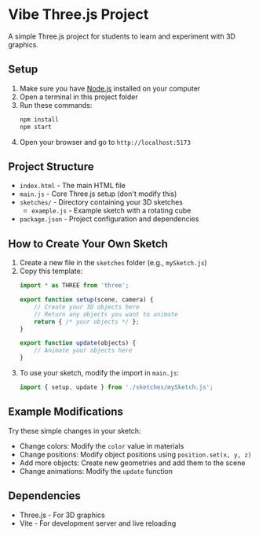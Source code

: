 # Vibe Three.js Project

A simple Three.js project for students to learn and experiment with 3D graphics.

## Setup

1. Make sure you have [Node.js](https://nodejs.org/) installed on your computer
2. Open a terminal in this project folder
3. Run these commands:
   ```bash
   npm install
   npm start
   ```
4. Open your browser and go to `http://localhost:5173`

## Project Structure

- `index.html` - The main HTML file
- `main.js` - Core Three.js setup (don't modify this)
- `sketches/` - Directory containing your 3D sketches
  - `example.js` - Example sketch with a rotating cube
- `package.json` - Project configuration and dependencies

## How to Create Your Own Sketch

1. Create a new file in the `sketches` folder (e.g., `mySketch.js`)
2. Copy this template:
   ```javascript
   import * as THREE from 'three';

   export function setup(scene, camera) {
       // Create your 3D objects here
       // Return any objects you want to animate
       return { /* your objects */ };
   }

   export function update(objects) {
       // Animate your objects here
   }
   ```
3. To use your sketch, modify the import in `main.js`:
   ```javascript
   import { setup, update } from './sketches/mySketch.js';
   ```

## Example Modifications

Try these simple changes in your sketch:
- Change colors: Modify the `color` value in materials
- Change positions: Modify object positions using `position.set(x, y, z)`
- Add more objects: Create new geometries and add them to the scene
- Change animations: Modify the `update` function

## Dependencies

- Three.js - For 3D graphics
- Vite - For development server and live reloading 